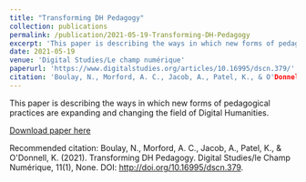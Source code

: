 ```yaml
---
title: "Transforming DH Pedagogy"
collection: publications
permalink: /publication/2021-05-19-Transforming-DH-Pedagogy
excerpt: 'This paper is describing the ways in which new forms of pedagogical practices are expanding and changing the field of Digital Humanities.'
date: 2021-05-19
venue: 'Digital Studies/Le champ numérique'
paperurl: 'https://www.digitalstudies.org/articles/10.16995/dscn.379/'
citation: 'Boulay, N., Morford, A. C., Jacob, A., Patel, K., & O'Donnell, K. (2021). Transforming DH Pedagogy. Digital Studies/le Champ Numérique, 11(1), None. DOI: http://doi.org/10.16995/dscn.379.'
---
```

This paper is describing the ways in which new forms of pedagogical practices are expanding and changing the field of Digital Humanities.

[Download paper here](https://www.digitalstudies.org/articles/10.16995/dscn.379/)

Recommended citation: Boulay, N., Morford, A. C., Jacob, A., Patel, K., & O'Donnell, K. (2021). Transforming DH Pedagogy. Digital Studies/le Champ Numérique, 11(1), None. DOI: http://doi.org/10.16995/dscn.379.
